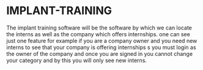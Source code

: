 # IMPLANT-TRAINING
The implant training software will be the software by which we can locate the interns as well as the company which offers internships.
one can see just one feature for example if you are a company owner and you need new interns to see that your company is offering internships s you must login as the owner of the company and once you are signed in you cannot change your category and by this you will only see new interns.
